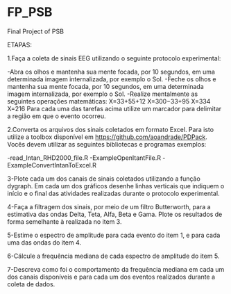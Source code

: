 # FP_PSB
Final Project of PSB

ETAPAS:

1.Faça a coleta de sinais EEG utilizando o seguinte protocolo experimental:

-Abra os olhos e mantenha sua mente focada, por 10 segundos, em uma determinada imagem internalizada, por exemplo o Sol.
-Feche os olhos e mantenha sua mente focada, por 10 segundos, em uma determinada imagem internalizada, por exemplo o Sol.
-Realize mentalmente as seguintes operações matemáticas:
X=33+55+12
X=300−33+95
X=334
X=216
Para cada uma das tarefas acima utilize um marcador para delimitar a região em que o evento ocorreu.



2.Converta os arquivos dos sinais coletados em formato Excel. Para isto utilize a toolbox disponível em https://github.com/aoandrade/PDPack.
Vocês devem utilizar as seguintes bibliotecas e programas exemplos:

-read_Intan_RHD2000_file.R
-ExampleOpenItantFile.R
-ExampleConvertIntanToExcel.R


3-Plote cada um dos canais de sinais coletados utilizando a função dygraph. Em cada um dos gráficos desenhe linhas verticais que indiquem o início e o final das atividades realizadas durante o protocolo experimental.



4-Faça a filtragem dos sinais, por meio de um filtro Butterworth, para a estimativa das ondas Delta, Teta, Alfa, Beta e Gama. Plote os resultados de forma semelhante à realizada no item 3.



5-Estime o espectro de amplitude para cada evento do item 1, e para cada uma das ondas do item 4.



6-Cálcule a frequência mediana de cada espectro de amplitude do item 5.



7-Descreva como foi o comportamento da frequência mediana em cada um dos canais disponíveis e para cada um dos eventos realizados durante a coleta de dados.
